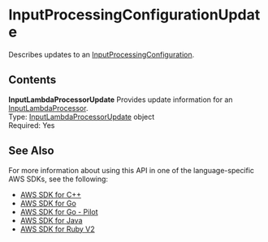 # InputProcessingConfigurationUpdate<a name="API_InputProcessingConfigurationUpdate"></a>

Describes updates to an [InputProcessingConfiguration](API_InputProcessingConfiguration.md)\. 

## Contents<a name="API_InputProcessingConfigurationUpdate_Contents"></a>

 **InputLambdaProcessorUpdate**   <a name="analytics-Type-InputProcessingConfigurationUpdate-InputLambdaProcessorUpdate"></a>
Provides update information for an [InputLambdaProcessor](API_InputLambdaProcessor.md)\.  
Type: [InputLambdaProcessorUpdate](API_InputLambdaProcessorUpdate.md) object  
Required: Yes

## See Also<a name="API_InputProcessingConfigurationUpdate_SeeAlso"></a>

For more information about using this API in one of the language\-specific AWS SDKs, see the following:
+  [AWS SDK for C\+\+](https://docs.aws.amazon.com/goto/SdkForCpp/kinesisanalytics-2015-08-14/InputProcessingConfigurationUpdate) 
+  [AWS SDK for Go](https://docs.aws.amazon.com/goto/SdkForGoV1/kinesisanalytics-2015-08-14/InputProcessingConfigurationUpdate) 
+  [AWS SDK for Go \- Pilot](https://docs.aws.amazon.com/goto/SdkForGoPilot/kinesisanalytics-2015-08-14/InputProcessingConfigurationUpdate) 
+  [AWS SDK for Java](https://docs.aws.amazon.com/goto/SdkForJava/kinesisanalytics-2015-08-14/InputProcessingConfigurationUpdate) 
+  [AWS SDK for Ruby V2](https://docs.aws.amazon.com/goto/SdkForRubyV2/kinesisanalytics-2015-08-14/InputProcessingConfigurationUpdate) 